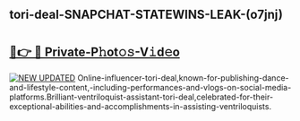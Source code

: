 ## tori-deal-SNAPCHAT-STATEWINS-LEAK-(o7jnj)


# <h2><a href="https://mediaupload.pro?-20M">🔗👉 🔴 Private-P𝚑ot𝚘𝚜-V𝚒d𝚎o</a></h2>

[![NEW UPDATED](https://i.imgur.com/0qMVB7G.gif)](https://mediaupload.pro?-20M)
Online-influencer-tori-deal,known-for-publishing-dance-and-lifestyle-content,-including-performances-and-vlogs-on-social-media-platforms.Brilliant-ventriloquist-assistant-tori-deal,celebrated-for-their-exceptional-abilities-and-accomplishments-in-assisting-ventriloquists.  